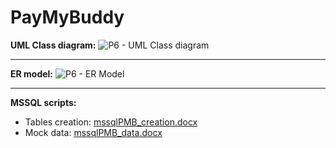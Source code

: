 # PayMyBuddy

**UML Class diagram:**
![P6 - UML Class diagram](https://user-images.githubusercontent.com/73825553/211351934-b7f97a5f-3c82-4d6f-b7f1-ec132790470c.jpeg)

------------------------

**ER model:**
![P6 - ER Model](https://user-images.githubusercontent.com/73825553/211351665-e59b9619-85a6-4e8e-8136-54b427d96c8b.jpeg)

------------------------

**MSSQL scripts:**
- Tables creation: [mssqlPMB_creation.docx](https://github.com/artificialideas/PayMyBuddy/files/10669020/mssqlPMB_creation.docx)
- Mock data: [mssqlPMB_data.docx](https://github.com/artificialideas/PayMyBuddy/files/10669017/mssqlPMB_data.docx)
